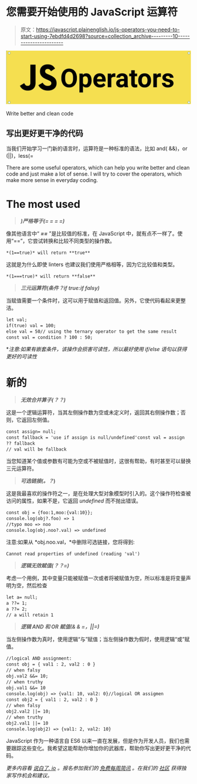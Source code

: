 # 您需要开始使用的 JavaScript 运算符

> 原文：<https://javascript.plainenglish.io/js-operators-you-need-to-start-using-7ebdfd4d2698?source=collection_archive---------10----------------------->

![](img/3e6b78126e8ff7850ce19d85a03a4f35.png)

Write better and clean code

## 写出更好更干净的代码

当我们开始学习一门新的语言时，运算符是一种标准的语法，比如 and( &&)，or (||)，less(=

There are some useful operators, which can help you write better and clean code and just make a lot of sense. I will try to cover the operators, which make more sense in everyday coding.

# The most used

> ***)严格等于(= = = =)***

像其他语言中“ ***==*** ”是比较值的标准，在 JavaScript 中，就有点不一样了。使用“==”，它尝试转换和比较不同类型的操作数。

```
*(1==true)* will return **true** 
```

这就是为什么即使 linters 也建议我们使用严格相等，因为它比较值和类型。

```
*(1===true)* will return **false**
```

> ***三元运算符(条件？if true:if falsy)***

当赋值需要一个条件时，这可以用于赋值和返回值。另外，它使代码看起来更整洁。

```
let val;
if(true) val = 100;
else val = 50// using the ternary operator to get the same result
const val = condition ? 100 : 50; 
```

**注意:如果有嵌套条件，该操作会损害可读性，所以最好使用 if/else 语句以获得更好的可读性*

# 新的

> ***无效合并算子(？？)***

这是一个逻辑运算符，当其左侧操作数为空或未定义时，返回其右侧操作数；否则，它返回左侧值。

```
const assign= null;
const fallback = 'use if assign is null/undefined'const val = assign ?? fallback
// val will be fallback
```

当您知道某个值或参数有可能为空或不被赋值时，这很有帮助，有时甚至可以替换三元运算符。

> ***可选链接(。？*)**

这是我最喜欢的操作符之一，是在处理大型对象模型时引入的。这个操作符检查被访问的属性，如果不是，它返回 *undefined* 而不抛出错误。

```
const obj = {foo:1,moo:{val:10}};
console.log(obj?.foo) => 1
//typo moo => noo 
console.log(obj.noo?.val) => undefined
```

注意:如果从 *obj.noo.val，*中删除可选链接，您将得到:

```
Cannot read properties of undefined (reading 'val')
```

> ***逻辑无效赋值(？？=)***

考虑一个用例，其中变量只能被赋值一次或者将被赋值为空，所以标准是将变量声明为空，然后检查

```
let a= null;
a ??= 1;
a ??= 2;
// a will retain 1
```

> ***逻辑 AND 和 OR 赋值(& & =，||=)***

当左侧操作数为真时，使用逻辑“与”赋值；当左侧操作数为假时，使用逻辑“或”赋值。

```
//logical AND assignment:
const obj = { val1 : 2, val2 : 0 }
// when falsy 
obj.val2 &&= 10; 
// when truthy 
obj.val1 &&= 10
console.log(obj) => {val1: 10, val2: 0}//logical OR assigmen
const obj2 = { val1 : 2, val2 : 0 }
// when falsy 
obj2.val2 ||= 10; 
// when truthy 
obj2.val1 ||= 10
console.log(obj2) => {val1: 2, val2: 10}
```

JavaScript 作为一种语言自 ES6 以来一直在发展，但是作为开发人员，我们也需要跟踪这些变化。我希望这能帮助你增加你的武器库，帮助你写出更好更干净的代码。

*更多内容看* [*说白了. io*](http://plainenglish.io/) *。报名参加我们的* [*免费每周简讯*](http://newsletter.plainenglish.io/) *。在我们的* [*社区*](https://discord.gg/GtDtUAvyhW) *获得独家写作机会和建议。*